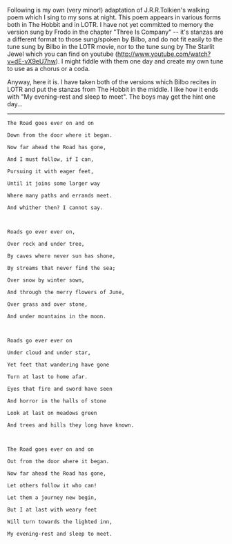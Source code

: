 <!--
.. title: road-goes-ever-on-and-on
.. slug: road-goes-ever-on-and-on
.. date: 2011-01-15 22:29:10 UTC+11:00
.. tags: lyrics,
.. category: 
.. link: 
.. description: 
.. type: text
-->

Following is my own (very minor!) adaptation of J.R.R.Tolkien's walking poem which I sing to my sons at night.  This poem appears in various forms both in The Hobbit and in LOTR.  I have not yet committed to memory the version sung by Frodo in the chapter "Three Is Company" -- it's stanzas are a different format to those sung/spoken by Bilbo, and do not fit easily to the tune sung by Bilbo in the LOTR movie, nor to the tune sung by The Starlit Jewel which you can find on youtube (http://www.youtube.com/watch?v=dE-vX9eU7hw).  I might fiddle with them one day and create my own tune to use as a chorus or a coda.

 

Anyway, here it is.  I have taken both of the versions which Bilbo recites in LOTR and put the stanzas from The Hobbit in the middle. I like how it ends with "My evening-rest and sleep to meet".  The boys may get the hint one day...

<!-- TEASER_END -->
 ----
 

    The Road goes ever on and on

    Down from the door where it began.

    Now far ahead the Road has gone,

    And I must follow, if I can,

    Pursuing it with eager feet,

    Until it joins some larger way

    Where many paths and errands meet.

    And whither then? I cannot say.

 

    Roads go ever ever on,

    Over rock and under tree,

    By caves where never sun has shone,

    By streams that never find the sea;

    Over snow by winter sown,

    And through the merry flowers of June,

    Over grass and over stone,

    And under mountains in the moon.

 

    Roads go ever ever on

    Under cloud and under star,

    Yet feet that wandering have gone

    Turn at last to home afar.

    Eyes that fire and sword have seen

    And horror in the halls of stone

    Look at last on meadows green

    And trees and hills they long have known.

 

    The Road goes ever on and on

    Out from the door where it began.

    Now far ahead the Road has gone,

    Let others follow it who can!

    Let them a journey new begin,

    But I at last with weary feet

    Will turn towards the lighted inn,

    My evening-rest and sleep to meet.
